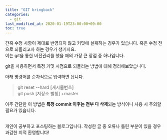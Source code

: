 ```yaml
---
title: "GIT bringback"
categories: 
  - git
last_modified_at: 2020-01-19T23:00:00+09:00
toc: true
---
```

간혹 수정 사항이 제대로 반영되지 않고 커밋에 실패하는 경우가 있습니다. 혹은 수정 전으로 되돌리고자 하는 경우가 생기지요.<br/>
이는 git을 통한 버전관리를 했을 때의 가장 큰 장점 중 하나입니다.<br/>

git을 사용하면서 특정 커밋 시점으로 되돌리는 방법에 대해 정리해보았습니다.<br/>

아래 명령어를 순차적으로 입력하면 됩니다.<br/>

>git reset --hard [게시물번호]<br/>
>git push [저장소 별칭] +master<br/>

아주 간단한 이 방법은 **특정 commit 이후는 전부 다 삭제**되는 방식이니 사용 시 주의할 필요가 있습니다.<br/><br/>

개인이 공부하고 포스팅하는 블로그입니다. 작성한 글 중 오류나 틀린 부분이 있을 경우 과감한 지적 환영합니다!<br/><br/>
